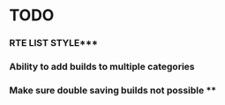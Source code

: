 # TODO

### RTE LIST STYLE***

### Ability to add builds to multiple categories

### Make sure double saving builds not possible **
